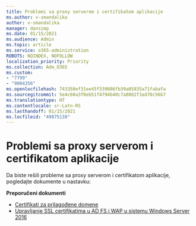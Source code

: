 ```yaml
---
title: Problemi sa proxy serverom i certifikatom aplikacije
ms.author: v-smandalika
author: v-smandalika
manager: dansimp
ms.date: 01/15/2021
ms.audience: Admin
ms.topic: article
ms.service: o365-administration
ROBOTS: NOINDEX, NOFOLLOW
localization_priority: Priority
ms.collection: Adm_O365
ms.custom:
- "7799"
- "9004356"
ms.openlocfilehash: 743350ef31ee45f339086fb39a05835a71fabafa
ms.sourcegitcommit: 5e4c60a3f0eb51f4794b40c7a8802f3ad70c56b7
ms.translationtype: HT
ms.contentlocale: sr-Latn-RS
ms.lasthandoff: 01/15/2021
ms.locfileid: "49875138"
---
```

# <a name="application-proxy-and-certificate-issues"></a>Problemi sa proxy serverom i certifikatom aplikacije

Da biste rešili probleme sa proxy serverom i certifikatom aplikacije, pogledajte dokumente u nastavku:

**Preporučeni dokumenti**

- [Certifikati za prilagođene domene](https://docs.microsoft.com/azure/active-directory/manage-apps/application-proxy-configure-custom-domain#certificates-for-custom-domains)
- [Upravljanje SSL certifikatima u AD FS i WAP u sistemu Windows Server 2016](https://docs.microsoft.com/windows-server/identity/ad-fs/operations/manage-ssl-certificates-ad-fs-wap)


